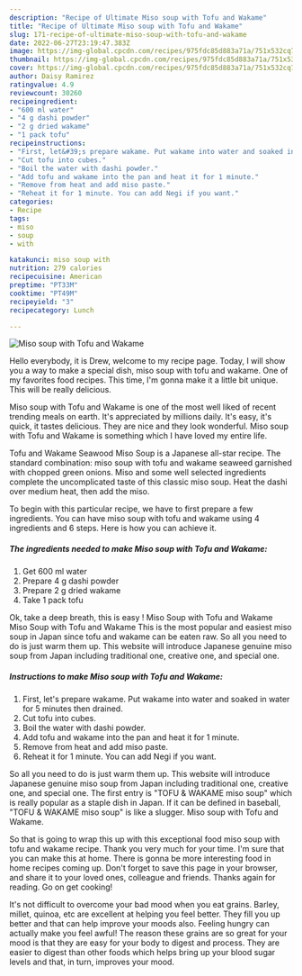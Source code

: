 ```yaml
---
description: "Recipe of Ultimate Miso soup with Tofu and Wakame"
title: "Recipe of Ultimate Miso soup with Tofu and Wakame"
slug: 171-recipe-of-ultimate-miso-soup-with-tofu-and-wakame
date: 2022-06-27T23:19:47.383Z
image: https://img-global.cpcdn.com/recipes/975fdc85d883a71a/751x532cq70/miso-soup-with-tofu-and-wakame-recipe-main-photo.jpg
thumbnail: https://img-global.cpcdn.com/recipes/975fdc85d883a71a/751x532cq70/miso-soup-with-tofu-and-wakame-recipe-main-photo.jpg
cover: https://img-global.cpcdn.com/recipes/975fdc85d883a71a/751x532cq70/miso-soup-with-tofu-and-wakame-recipe-main-photo.jpg
author: Daisy Ramirez
ratingvalue: 4.9
reviewcount: 30260
recipeingredient:
- "600 ml water"
- "4 g dashi powder"
- "2 g dried wakame"
- "1 pack tofu"
recipeinstructions:
- "First, let&#39;s prepare wakame. Put wakame into water and soaked in water for 5 minutes then drained."
- "Cut tofu into cubes."
- "Boil the water with dashi powder."
- "Add tofu and wakame into the pan and heat it for 1 minute."
- "Remove from heat and add miso paste."
- "Reheat it for 1 minute. You can add Negi if you want."
categories:
- Recipe
tags:
- miso
- soup
- with

katakunci: miso soup with 
nutrition: 279 calories
recipecuisine: American
preptime: "PT33M"
cooktime: "PT49M"
recipeyield: "3"
recipecategory: Lunch

---
```



![Miso soup with Tofu and Wakame](https://img-global.cpcdn.com/recipes/975fdc85d883a71a/751x532cq70/miso-soup-with-tofu-and-wakame-recipe-main-photo.jpg)

Hello everybody, it is Drew, welcome to my recipe page. Today, I will show you a way to make a special dish, miso soup with tofu and wakame. One of my favorites food recipes. This time, I'm gonna make it a little bit unique. This will be really delicious.

Miso soup with Tofu and Wakame is one of the most well liked of recent trending meals on earth. It's appreciated by millions daily. It's easy, it's quick, it tastes delicious. They are nice and they look wonderful. Miso soup with Tofu and Wakame is something which I have loved my entire life.

Tofu and Wakame Seawood Miso Soup is a Japanese all-star recipe. The standard combination: miso soup with tofu and wakame seaweed garnished with chopped green onions. Miso and some well selected ingredients complete the uncomplicated taste of this classic miso soup. Heat the dashi over medium heat, then add the miso.


To begin with this particular recipe, we have to first prepare a few ingredients. You can have miso soup with tofu and wakame using 4 ingredients and 6 steps. Here is how you can achieve it.

<!--inarticleads1-->

##### The ingredients needed to make Miso soup with Tofu and Wakame:

1. Get 600 ml water
1. Prepare 4 g dashi powder
1. Prepare 2 g dried wakame
1. Take 1 pack tofu


Ok, take a deep breath, this is easy ! Miso Soup with Tofu and Wakame Miso Soup with Tofu and Wakame This is the most popular and easiest miso soup in Japan since tofu and wakame can be eaten raw. So all you need to do is just warm them up. This website will introduce Japanese genuine miso soup from Japan including traditional one, creative one, and special one. 

<!--inarticleads2-->

##### Instructions to make Miso soup with Tofu and Wakame:

1. First, let&#39;s prepare wakame. Put wakame into water and soaked in water for 5 minutes then drained.
1. Cut tofu into cubes.
1. Boil the water with dashi powder.
1. Add tofu and wakame into the pan and heat it for 1 minute.
1. Remove from heat and add miso paste.
1. Reheat it for 1 minute. You can add Negi if you want.


So all you need to do is just warm them up. This website will introduce Japanese genuine miso soup from Japan including traditional one, creative one, and special one. The first entry is &#34;TOFU &amp; WAKAME miso soup&#34; which is really popular as a staple dish in Japan. If it can be defined in baseball, &#34;TOFU &amp; WAKAME miso soup&#34; is like a slugger. Miso soup with Tofu and Wakame. 

So that is going to wrap this up with this exceptional food miso soup with tofu and wakame recipe. Thank you very much for your time. I'm sure that you can make this at home. There is gonna be more interesting food in home recipes coming up. Don't forget to save this page in your browser, and share it to your loved ones, colleague and friends. Thanks again for reading. Go on get cooking!

It's not difficult to overcome your bad mood when you eat grains. Barley, millet, quinoa, etc are excellent at helping you feel better. They fill you up better and that can help improve your moods also. Feeling hungry can actually make you feel awful! The reason these grains are so great for your mood is that they are easy for your body to digest and process. They are easier to digest than other foods which helps bring up your blood sugar levels and that, in turn, improves your mood.
